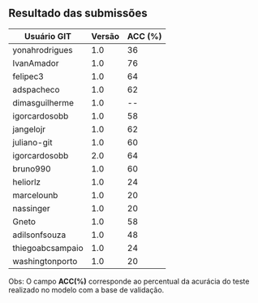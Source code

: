 ## Resultado das submissões

Usuário GIT | Versão | ACC (%)
------------ | ------------- | ------------
yonahrodrigues | 1.0	|	36	
IvanAmador |	1.0	|	76	
felipec3	|	1.0	|	64
adspacheco	|	1.0	|	62	
dimasguilherme	|	1.0	|	--	
igorcardosobb	|	1.0	|	58	
jangelojr	|	1.0	|	62	
juliano-git |	1.0	|	60
igorcardosobb	|	2.0	|	64	
bruno990 	|	1.0	|	60	
heliorlz  |	1.0	|	24
marcelounb 	|	1.0	|	20	
nassinger |	1.0	|	20
Gneto |	1.0 | 58
adilsonfsouza |	1.0 | 48
thiegoabcsampaio |	1.0 | 24
washingtonporto |	1.0 | 20


Obs: O campo **ACC(%)** corresponde ao percentual da acurácia do teste realizado no modelo com a base de validação.
